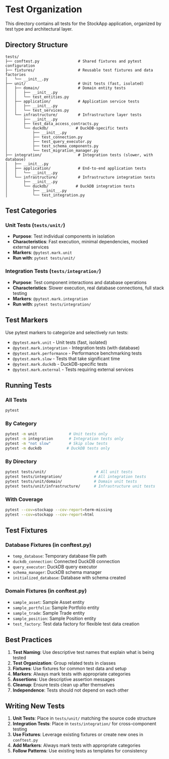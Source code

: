 # Test Organization

This directory contains all tests for the StockApp application, organized by test type and architectural layer.

## Directory Structure

```
tests/
├── conftest.py                 # Shared fixtures and pytest configuration
├── fixtures/                   # Reusable test fixtures and data factories
│   └── __init__.py
├── unit/                       # Unit tests (fast, isolated)
│   ├── domain/                 # Domain entity tests
│   │   ├── __init__.py
│   │   └── test_entities.py
│   ├── application/            # Application service tests  
│   │   ├── __init__.py
│   │   └── test_services.py
│   └── infrastructure/         # Infrastructure layer tests
│       ├── __init__.py
│       ├── test_data_access_contracts.py
│       └── duckdb/            # DuckDB-specific tests
│           ├── __init__.py
│           ├── test_connection.py
│           ├── test_query_executor.py
│           ├── test_schema_components.py
│           └── test_migration_manager.py
├── integration/                # Integration tests (slower, with database)
│   ├── __init__.py
│   ├── application/            # End-to-end application tests
│   │   └── __init__.py
│   └── infrastructure/         # Infrastructure integration tests
│       ├── __init__.py
│       └── duckdb/            # DuckDB integration tests
│           ├── __init__.py
│           └── test_integration.py
```

## Test Categories

### Unit Tests (`tests/unit/`)
- **Purpose**: Test individual components in isolation
- **Characteristics**: Fast execution, minimal dependencies, mocked external services
- **Markers**: `@pytest.mark.unit`
- **Run with**: `pytest tests/unit/`

### Integration Tests (`tests/integration/`)
- **Purpose**: Test component interactions and database operations
- **Characteristics**: Slower execution, real database connections, full stack testing
- **Markers**: `@pytest.mark.integration`
- **Run with**: `pytest tests/integration/`

## Test Markers

Use pytest markers to categorize and selectively run tests:

- `@pytest.mark.unit` - Unit tests (fast, isolated)
- `@pytest.mark.integration` - Integration tests (with database)
- `@pytest.mark.performance` - Performance benchmarking tests
- `@pytest.mark.slow` - Tests that take significant time
- `@pytest.mark.duckdb` - DuckDB-specific tests
- `@pytest.mark.external` - Tests requiring external services

## Running Tests

### All Tests
```bash
pytest
```

### By Category
```bash
pytest -m unit              # Unit tests only
pytest -m integration       # Integration tests only
pytest -m "not slow"        # Skip slow tests
pytest -m duckdb           # DuckDB tests only
```

### By Directory
```bash
pytest tests/unit/                      # All unit tests
pytest tests/integration/              # All integration tests
pytest tests/unit/domain/              # Domain unit tests
pytest tests/unit/infrastructure/      # Infrastructure unit tests
```

### With Coverage
```bash
pytest --cov=stockapp --cov-report=term-missing
pytest --cov=stockapp --cov-report=html
```

## Test Fixtures

### Database Fixtures (in conftest.py)
- `temp_database`: Temporary database file path
- `duckdb_connection`: Connected DuckDB connection
- `query_executor`: DuckDB query executor
- `schema_manager`: DuckDB schema manager
- `initialized_database`: Database with schema created

### Domain Fixtures (in conftest.py)
- `sample_asset`: Sample Asset entity
- `sample_portfolio`: Sample Portfolio entity
- `sample_trade`: Sample Trade entity
- `sample_position`: Sample Position entity
- `test_factory`: Test data factory for flexible test data creation

## Best Practices

1. **Test Naming**: Use descriptive test names that explain what is being tested
2. **Test Organization**: Group related tests in classes
3. **Fixtures**: Use fixtures for common test data and setup
4. **Markers**: Always mark tests with appropriate categories
5. **Assertions**: Use descriptive assertion messages
6. **Cleanup**: Ensure tests clean up after themselves
7. **Independence**: Tests should not depend on each other

## Writing New Tests

1. **Unit Tests**: Place in `tests/unit/` matching the source code structure
2. **Integration Tests**: Place in `tests/integration/` for cross-component testing  
3. **Use Fixtures**: Leverage existing fixtures or create new ones in `conftest.py`
4. **Add Markers**: Always mark tests with appropriate categories
5. **Follow Patterns**: Use existing tests as templates for consistency